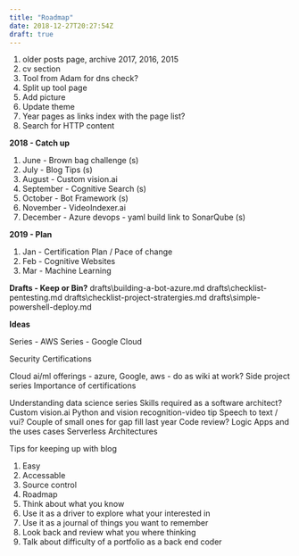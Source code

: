 ```yaml
---
title: "Roadmap"
date: 2018-12-27T20:27:54Z
draft: true
---
```


1. older posts page, archive 2017, 2016, 2015
2. cv section
3. Tool from Adam for dns check?
4. Split up tool page
5. Add picture
6. Update theme
7. Year pages as links index with the page list?
8. Search for HTTP content



**2018 - Catch up**

1. June - Brown bag challenge (s)
2. July - Blog Tips (s)
3. August - Custom vision.ai
4. September - Cognitive Search (s)
5. October - Bot Framework (s)
6. November - VideoIndexer.ai
7. December - Azure devops - yaml build link to SonarQube (s)

**2019 - Plan**

1. Jan - Certification Plan / Pace of change
2. Feb - Cognitive Websites 
3. Mar - Machine Learning

**Drafts - Keep or Bin?**
drafts\building-a-bot-azure.md
drafts\checklist-pentesting.md
drafts\checklist-project-stratergies.md
drafts\simple-powershell-deploy.md

**Ideas**

Series - AWS
Series - Google Cloud

Security Certifications
 
Cloud ai/ml offerings - azure, Google, aws - do as wiki at work?
Side project series
Importance of certifications

Understanding data science series 
Skills required as a software architect?
Custom vision.ai
Python and vision recognition-video tip
Speech to text / vui?
Couple of small ones for gap fill last year
Code review?
Logic Apps and the uses cases
Serverless Architectures



Tips for keeping up with blog

1. Easy 
1. Accessable 
1. Source control 
1. Roadmap
1. Think about what you know 
1. Use it as a driver to explore what your interested in
1. Use it as a journal of things you want to remember
1. Look back and review what you where thinking
1. Talk about difficulty of a portfolio as a back end coder



